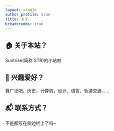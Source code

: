 ```yaml
---
layout: single
author_profile: true
title: 关于
breadcrumbs: true
---
```

## 🏠 关于本站？
Suntrise(简称 STR)的小站啦

## <a style="text-decoration: none;" onclick="show()">🎨</a> 兴趣爱好？
算广泛吧，历史，计算机，设计、语言、轨道交通……

## 📬 联系方式？
不是都写在侧边栏上了吗~

<div id="himitsu" style="display:none;">
<h3>💗 悄悄话</h3>

<img src="https://github.com/suntrise/suntrise.github.io/assets/89229642/87b96f98-38a8-4f15-af66-90bdf8364d3c">

<img src="https://github.com/user-attachments/assets/d7ac256f-d8e4-49b2-8485-bbfed15bdb77">

<img src="https://github.com/user-attachments/assets/f17449eb-2f44-464d-97c7-4ab1bbdfa5a5">

<img src="https://github.com/user-attachments/assets/01bd667e-819a-4797-9421-9cb4652d1b74">

</div>

<script>
  function show(){
    if(himitsu.style.display=="none"){
    himitsu.style.display="block";
    }
    else if(himitsu.style.display=="block"){
    himitsu.style.display="none";
    }
  }
</script>










